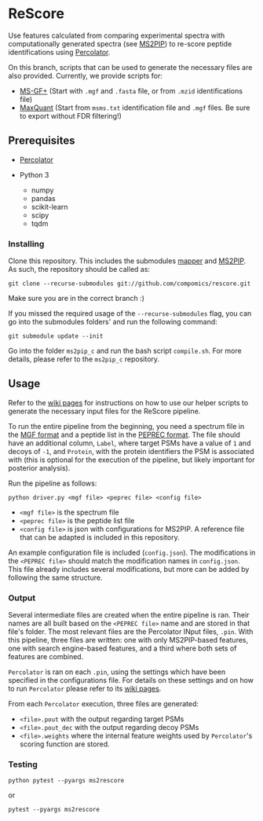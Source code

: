# ReScore

Use features calculated from comparing experimental spectra with computationally generated spectra (see [MS2PIP](https://github.com/compomics/ms2pip_c)) to re-score peptide identifications using [Percolator](https://github.com/percolator/percolator/).

On this branch, scripts that can be used to generate the necessary files are also provided. Currently, we provide scripts for:
- [MS-GF+](https://omics.pnl.gov/software/ms-gf) (Start with `.mgf` and `.fasta` file, or from `.mzid` identifications file)
- [MaxQuant](https://www.maxquant.org/) (Start from `msms.txt` identification file and `.mgf` files. Be sure to export without FDR filtering!)


## Prerequisites
- [Percolator](https://github.com/percolator/percolator/)
- Python 3

  - numpy
  - pandas
  - scikit-learn
  - scipy
  - tqdm

### Installing

Clone this repository. This includes the submodules [mapper](https://github.com/anasilviacs/mapper/tree/0ee46adcbb20a118a8274908255cc8b3f95a51db) and [MS2PIP](https://github.com/anasilviacs/ms2pip_c/tree/6f037dc2d0797cd25061aaed8091d625123971e1). As such, the repository should be called as:

```
git clone --recurse-submodules git://github.com/compomics/rescore.git
```

Make sure you are in the correct branch :)

If you missed the required usage of the `--recurse-submodules` flag, you can go into the submodules folders' and run the following command:

```
git submodule update --init
```

Go into the folder `ms2pip_c` and run the bash script `compile.sh`. For more details, please refer to the `ms2pip_c` repository.

## Usage

Refer to the [wiki pages](https://github.com/compomics/rescore/wiki) for instructions on how to use our helper scripts to generate the necessary input files for the ReScore pipeline.

To run the entire pipeline from the beginning, you need a spectrum file in the [MGF format](http://www.matrixscience.com/help/data_file_help.html) and a peptide list in the [PEPREC format](https://github.com/anasilviacs/ms2pip_c/tree/7b89618f236c84aed3c171132f690556c757b6b5). The file should have an additional column, `Label`, where target PSMs have a value of `1` and decoys of `-1`, and `Protein`, with the protein identifiers the PSM is associated with (this is optional for the execution of the pipeline, but likely important for posterior analysis).

Run the pipeline as follows:

```
python driver.py <mgf file> <peprec file> <config file>
```

- `<mgf file>` is the spectrum file
- `<peprec file>` is the peptide list file
- `<config file>` is json with configurations for MS2PIP. A reference file that can be adapted is included in this repository.

An example configuration file is included (`config.json`). The modifications in the `<PEPREC file>` should match the modification names in `config.json`. This file already includes several modifications, but more can be added by following the same structure.


### Output

Several intermediate files are created when the entire pipeline is ran. Their names are all built based on the `<PEPREC file>` name and are stored in that file's folder. The most relevant files are the Percolator INput files, `.pin`. With this pipeline, three files are written: one with only MS2PIP-based features, one with search engine-based features, and a third where both sets of features are combined.

`Percolator` is ran on each `.pin`, using the settings which have been specified in the configurations file. For details on these settings and on how to run `Percolator` please refer to its [wiki pages](https://github.com/percolator/percolator/wiki).

From each `Percolator` execution, three files are generated:

- `<file>.pout` with the output regarding target PSMs
- `<file>.pout_dec` with the output regarding decoy PSMs
- `<file>.weights` where the internal feature weights used by `Percolator`'s scoring function are stored.


### Testing
```
python pytest --pyargs ms2rescore
```
or
```
pytest --pyargs ms2rescore
```